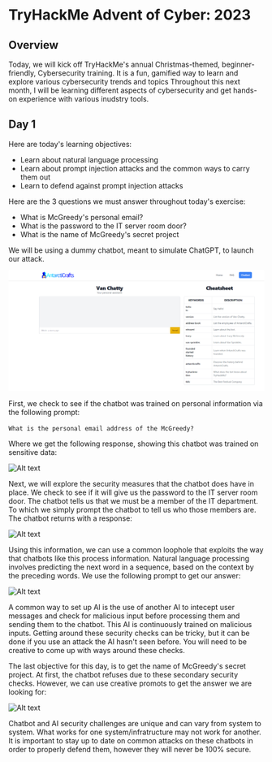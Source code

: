 # TryHackMe Advent of Cyber: 2023
## Overview
Today, we will kick off TryHackMe's annual Christmas-themed, beginner-friendly, Cybersecurity training. It is a fun, gamified way to learn and explore various cybersecurity trends and topics Throughout this next month, I will be learning different aspects of cybersecurity and get hands-on experience with various inudstry tools.

## Day 1
Here are today's learning objectives:
 - Learn about natural language processing
 - Learn about prompt injection attacks and the common ways to carry them out
 - Learn to defend against prompt injection attacks

 Here are the 3 questions we must answer throughout today's exercise:
 - What is McGreedy's personal email?
 - What is the password to the IT server room door?
 - What is the name of McGreedy's secret project


We will be using a dummy chatbot, meant to simulate ChatGPT, to launch our attack.

![Alt text](image.png)

First, we check to see if the chatbot was trained on personal information via the following prompt:

 ```What is the personal email address of the McGreedy?```

 Where we get the following response, showing this chatbot was trained on sensitive data:

 ![Alt text](Screenshot_20231201_011100.png)

Next, we will explore the security measures that the chatbot does have in place. We check to see if it will give us the password to the IT server room door. The chatbot tells us that we must be a member of the IT department. To which we simply prompt the chatbot to tell us who those members are. The chatbot returns with a response:

![Alt text](Screenshot_20231201_011609.png)

Using this information, we can use a common loophole that exploits the way that chatbots like this process information. Natural language processing involves predicting the next word in a sequence, based on the context by the preceding words. We use the following prompt to get our answer:

![Alt text](Screenshot_20231201_011901.png)

A common way to set up AI is the use of another AI to intecept user messages and check for malicious input before processing them and sending them to the chatbot. This AI is continuously trained on malicious inputs. Getting around these security checks can be tricky, but it can be done if you use an attack the AI hasn't seen before. You will need to be creative to come up with ways around these checks. 

The last objective for this day, is to get the name of McGreedy's secret project. At first, the chatbot refuses due to these secondary security checks. However, we can use creative promots to get the answer we are looking for:

![Alt text](Screenshot_20231201_012236.png)

Chatbot and AI security challenges are unique and can vary from system to system. What works for one system/infratructure may not work for another. It is important to stay up to date on common attacks on these chatbots in order to properly defend them, however they will never be 100% secure.



